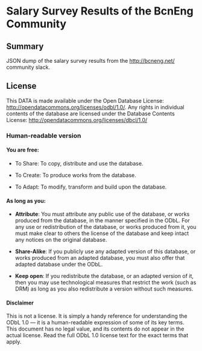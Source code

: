# Salary Survey Results of the BcnEng Community

## Summary

JSON dump of the salary survey results from the http://bcneng.net/ community
slack.

## License

This DATA is made available under the Open Database License:
http://opendatacommons.org/licenses/odbl/1.0/. Any rights in individual contents
of the database are licensed under the Database Contents License:
http://opendatacommons.org/licenses/dbcl/1.0/

### Human-readable version

#### You are free:

* To Share: To copy, distribute and use the database.

* To Create: To produce works from the database.

* To Adapt: To modify, transform and build upon the database.

#### As long as you:

* **Attribute**: You must attribute any public use of the database, or works
produced from the database, in the manner specified in the ODbL. For any use or
redistribution of the database, or works produced from it, you must make clear
to  others the license of the database and keep intact any notices on the
original database.

* **Share-Alike**: If you publicly use any adapted version of this database, or
works produced from an adapted database, you must also offer that adapted
database under the ODbL.

* **Keep open**: If you redistribute the database, or an adapted version of it,
then you may use technological measures that restrict the work (such as DRM) as
long as you also redistribute a version without such measures.

#### Disclaimer

This is not a license. It is simply a handy reference for understanding the
ODbL 1.0 — it is a human-readable expression of some of its key terms.
This document has no legal value, and its contents do not appear in the actual
license. Read the full ODbL 1.0 license text for the exact terms that apply.
